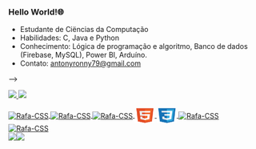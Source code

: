 ### Hello World!🌐
- Estudante de Ciëncias da Computação
- Habilidades: C, Java e Python
- Conhecimento: Lógica de programação e algoritmo, Banco de dados (Firebase, MySQL), Power BI, Arduíno.
- Contato: antonyronny79@gmail.com

-->
<div>
  <a href="https://github.com/antony4452">
  <img height = "180em" src = "https://github-readme-stats.vercel.app/api?username=antony4452&show_icons=true&theme=midnight-purple&include_all_commits=true&count_private=true" />
  <img height = "180em" src = "https://github-readme-stats.vercel.app/api/top-langs/?username=antony4452&layout=compact&langs_count=7&theme=midnight-purple" />
</div> 
  <div>
    <div style="display: inline_block"><br>
    <img align="center" alt="Rafa-CSS" height="40" width="50" src="https://cdn.jsdelivr.net/gh/devicons/devicon/icons/c/c-original.svg" />
   <img align="center" alt="Rafa-CSS" height="40" width="50" src="https://cdn.jsdelivr.net/gh/devicons/devicon/icons/java/java-original-wordmark.svg" />
   <img align="center" alt="Rafa-CSS" height="40" width="50" src="https://cdn.jsdelivr.net/gh/devicons/devicon/icons/python/python-original-wordmark.svg" />
  <img align="center" alt="Rafa-HTML" height="30" width="40" src="https://raw.githubusercontent.com/devicons/devicon/master/icons/html5/html5-original.svg">
  <img align="center" alt="Rafa-CSS" height="30" width="40" src="https://raw.githubusercontent.com/devicons/devicon/master/icons/css3/css3-original.svg">
  <img align="center" alt="Rafa-CSS" height="40" width="50" src="https://cdn.jsdelivr.net/gh/devicons/devicon/icons/arduino/arduino-original-wordmark.svg" />
<img align="center" alt="Rafa-CSS" height="40" width="50" src="https://upload.wikimedia.org/wikipedia/commons/c/cf/New_Power_BI_Logo.svg" /> 
      
  </div>
    
  <div>
  <a href="https://www.linkedin.com/in/antony-ronny-915654285/" target="_blank"> <img src = "https://img.shields.io/badge/LinkedIn-0077B5?style=for-the-badge&logo=linkedin&logoColor=white"
  <a href="https://discord.com/channels/@me" target="_blank"><img src="https://img.shields.io/badge/Discord-7289DA?style=for-the-badge&logo=discord&logoColor=white" target="_blank"></a>                                                                                         
 </div>
                                                                  

